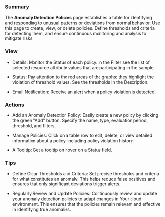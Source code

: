 ### **Summary**

The **Anomaly Detection Policies** page establishes a table for 
identifying and responding to unusual patterns or deviations 
from normal behavior. Use this page to create, view, or delete 
policies. Define thresholds and criteria for detecting them, 
and ensure continuous monitoring and analysis to mitigate risks. 

### **View**

- Details: Monitor the Status of each policy. In the Filter see the list of selected resource attribute values that are participating in the sample. 

- Status: Pay attention to the red areas of the graphs: they highlight the violation of threshold values. See the thresholds in the Description.

- Email Notification: Receive an alert when a policy violation is detected.

### **Actions**

- Add an Anomaly Detection Policy: Easily create a new policy by clicking the green "Add" button. Specify the name, type, evaluation period, threshold, and filters.

- Manage Policies: Click on a table row to edit, delete, or view detailed information about a policy, including policy violation history.

- A Tooltip: Get a tooltip on hover on a Status field.

### **Tips**

- Define Clear Thresholds and Criteria: Set precise thresholds and criteria for what constitutes an anomaly. This helps reduce false positives and ensures that only significant deviations trigger alerts.

- Regularly Review and Update Policies: Continuously review and update your anomaly detection policies to adapt changes in Your cloud environment. This ensures that the policies remain relevant and effective in identifying true anomalies.